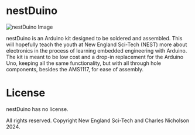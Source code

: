 # nestDuino

![nestDuino Image](https://cloud-g2nf9h6vx-hack-club-bot.vercel.app/0image.png)

nestDuino is an Arduino kit designed to be soldered and assembled. This will hopefully teach the youth at New England Sci-Tech (NEST) more about electronics in the process of learning embedded engineering with Arduino. The kit is meant to be low cost and a drop-in replacement for the Arduino Uno, keeping all the same functionality, but with all through hole components, besides the AMS1117, for ease of assembly.

# License

nestDuino has no license. 

All rights reserved. Copyright New England Sci-Tech and Charles Nicholson 2024.
